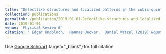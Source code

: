 ```yaml
---
title: "Defectlike structures and localized patterns in the cubic-quintic-septic Swift-Hohenberg equation"
collection: publications
permalink: /publication/2019-01-01-Defectlike-structures-and-localized-patterns-in-the-cubic-quintic-septic-Swift-Hohenberg-equation
date: 2019-01-01
venue: 'Physical Review E'
citation: ' Edgar Knobloch,  Hannes Uecker,  Daniel Wetzel (2019) &quot;Defectlike structures and localized patterns in the cubic-quintic-septic Swift-Hohenberg equation.&quot; <i>Physical Review E</i>. 100, 012204.'
---
```

Use [Google Scholar](https://scholar.google.com/scholar?q=Defectlike+structures+and+localized+patterns+in+the+cubic+quintic+septic+Swift+Hohenberg+equation){:target="_blank"} for full citation